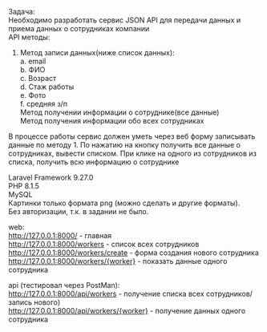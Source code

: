 Задача:     
Необходимо разработать сервис JSON API для передачи данных и приема данных о сотрудниках компании   
API методы:     
1.	Метод записи данных(ниже список данных):    
a.	email   
b.	ФИО     
c.	Возраст     
d.	Стаж работы     
e.	Фото       
f.	средняя з/п     
	Метод получении информации о сотруднике(все данные)     
	Метод получения информации обо всех сотрудниках     

В процессе работы сервис должен уметь через веб форму записывать данные по методу 1. По нажатию на кнопку получить все данные о сотрудниках, вывести списком. При клике на одного из сотрудников из списка, получить всю информацию о сотруднике        


Laravel Framework 9.27.0    
PHP 8.1.5   
MySQL   
Картинки только формата png (можно сделать и другие форматы).   
Без авторизации, т.к. в задании не было.    

web:    
http://127.0.0.1:8000/ - главная    
http://127.0.0.1:8000/workers - список всех сотрудников     
http://127.0.0.1:8000/workers/create - форма создания нового сотрудника     
http://127.0.0.1:8000/workers/{worker} - показать данные одного сотрудника      

api (тестировал через PostMan):     
http://127.0.0.1:8000/api/workers - получение списка всех сотрудников/запись нового)    
http://127.0.0.1:8000/api/workers/{worker} - получение данных одного сотрудника     
